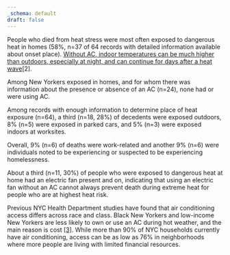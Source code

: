 ```yaml
---
_schema: default
draft: false
---
```

People who died from heat stress were most often exposed to dangerous heat in homes (58%, n=37 of 64 records with detailed information available about onset place). [Without AC, indoor temperatures can be much higher than outdoors, especially at night, and can continue for days after a heat wave](https://journals.ametsoc.org/view/journals/bams/99/12/bams-d-16-0280.1.xml)\[2\].

Among New Yorkers exposed in homes, and for whom there was information about the presence or absence of an AC (n=24), none had or were using AC.

Among records with enough information to determine place of heat exposure (n=64), a third (n=18, 28%) of decedents were exposed outdoors, 8% (n=5) were exposed in parked cars, and 5% (n=3) were exposed indoors at worksites.

Overall, 9% (n=6) of deaths were work-related and another 9% (n=6) were individuals noted to be experiencing or suspected to be experiencing homelessness.

About a third (n=11, 30%) of people who were exposed to dangerous heat at home had an electric fan present and on, indicating that using an electric fan without an AC cannot always prevent death during extreme heat for people who are at highest heat risk.

Previous NYC Health Department studies have found that air conditioning access differs across race and class. Black New Yorkers and low-income New Yorkers are less likely to own or use an AC during hot weather, and the main reason is cost [\[3\]](https://www.ncbi.nlm.nih.gov/pmc/articles/PMC6069135/). While more than 90% of NYC households currently have air conditioning, access can be as low as 76% in neighborhoods where more people are living with limited financial resources.